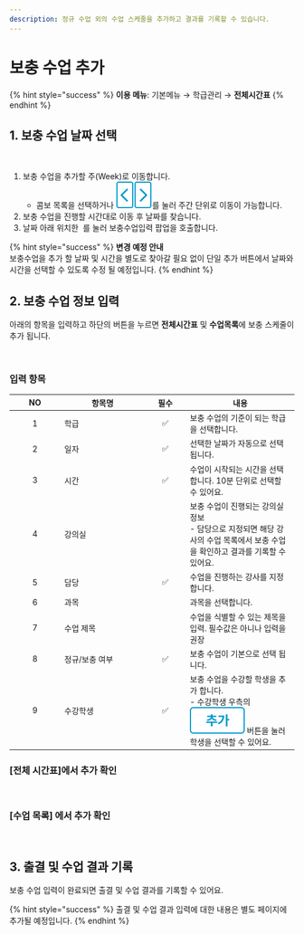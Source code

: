 ```yaml
---
description: 정규 수업 외의 수업 스케줄을 추가하고 결과를 기록할 수 있습니다.
---
```


# 보충 수업 추가

{% hint style="success" %}
**이용 메뉴**: 기본메뉴 → 학급관리 → **전체시간표**
{% endhint %}

## 1. 보충 수업 날짜 선택

<figure><img src="../../.gitbook/assets/보충수업추가_1.png" alt=""><figcaption></figcaption></figure>

1. 보충 수업을 추가할 주(Week)로 이동합니다.
   * 콤보 목록을 선택하거나 <img src="../../.gitbook/assets/btn_left.png" alt="" data-size="line"><img src="../../.gitbook/assets/btn_right.png" alt="" data-size="line">를 눌러 주간 단위로 이동이 가능합니다.
2. 보충 수업을 진행할 시간대로 이동 후 날짜를 찾습니다.
3. 날짜 아래 위치한 <img src="../../.gitbook/assets/Btn_보충수업추가.png" alt="" data-size="line"> 를 눌러 보충수업입력 팝업을 호출합니다.

{% hint style="success" %}
**변경 예정 안내**\
보충수업을 추가 할 날짜 및 시간을 별도로 찾아갈 필요 없이 단일 추가 버튼에서 날짜와 시간을 선택할 수 있도록 수정 될 예정입니다.
{% endhint %}

## 2. 보충 수업 정보 입력

아래의 항목을 입력하고 하단의 <img src="../../.gitbook/assets/Btn_저장.png" alt="" data-size="line">버튼을 누르면 **전체시간표** 및 **수업목록**에 보충 스케줄이 추가 됩니다.&#x20;

<div align="left">

<figure><img src="../../.gitbook/assets/보충수업추가_2.png" alt="" width="563"><figcaption></figcaption></figure>

</div>

### 입력 항목

<table data-full-width="false"><thead><tr><th width="76" align="center">NO</th><th width="135">항목명</th><th width="59" align="center">필수</th><th>내용</th></tr></thead><tbody><tr><td align="center">1</td><td>학급</td><td align="center">✅</td><td>보충 수업의 기준이 되는 학급을 선택합니다.</td></tr><tr><td align="center">2</td><td>일자</td><td align="center">✅</td><td>선택한 날짜가 자동으로 선택됩니다.</td></tr><tr><td align="center">3</td><td>시간</td><td align="center">✅</td><td>수업이 시작되는 시간을 선택합니다. 10분 단위로 선택할 수 있어요.</td></tr><tr><td align="center">4</td><td>강의실</td><td align="center"></td><td>보충 수업이 진행되는 강의실 정보<br>- 담당으로 지정되면 해당 강사의 수업 목록에서 보충 수업을 확인하고 결과를 기록할 수 있어요.</td></tr><tr><td align="center">5</td><td>담당</td><td align="center">✅</td><td>수업을 진행하는 강사를 지정합니다.</td></tr><tr><td align="center">6</td><td>과목</td><td align="center"></td><td>과목을 선택합니다.</td></tr><tr><td align="center">7</td><td>수업 제목</td><td align="center"></td><td>수업을 식별할 수 있는 제목을 입력. 필수값은 아니나 입력을 권장</td></tr><tr><td align="center">8</td><td>정규/보충 여부</td><td align="center">✅</td><td>보충 수업이 기본으로 선택 됩니다.</td></tr><tr><td align="center">9</td><td>수강학생</td><td align="center">✅</td><td>보충 수업을 수강할 학생을 추가 합니다.<br>- 수강학생 우측의 <img src="../../.gitbook/assets/btn_추가.png" alt="" data-size="line"> 버튼을 눌러 학생을 선택할 수 있어요.</td></tr></tbody></table>

### \[전체 시간표]에서 추가 확인

<div align="left">

<figure><img src="../../.gitbook/assets/보충수업추가 완료.png" alt="" width="563"><figcaption></figcaption></figure>

</div>

### \[수업 목록] 에서 추가 확인

<div align="left">

<figure><img src="../../.gitbook/assets/보충수업추가완료_수업목록.png" alt="" width="563"><figcaption></figcaption></figure>

</div>

## 3. 출결 및 수업 결과 기록

보충 수업 입력이 완료되면 출결 및 수업 결과를 기록할 수 있어요.

{% hint style="success" %}
출결 및 수업 결과 입력에 대한 내용은 별도 페이지에 추가될 예정입니다.
{% endhint %}

